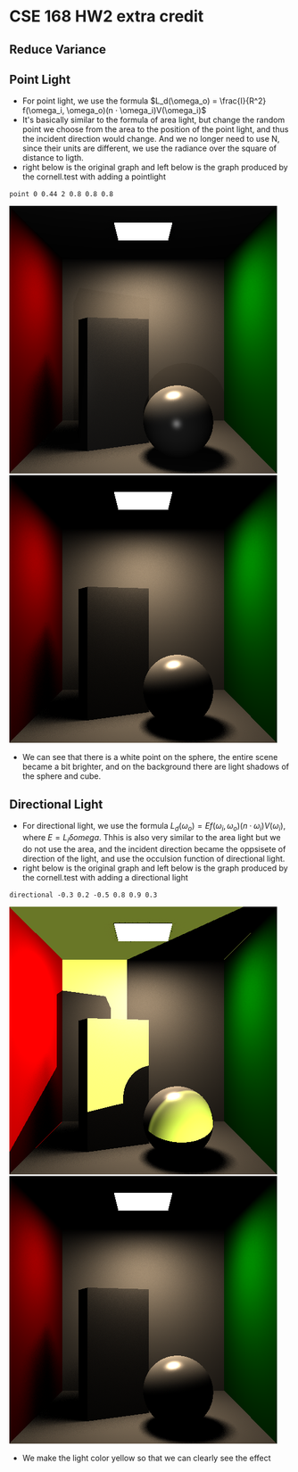 # CSE 168 HW2 extra credit

## Reduce Variance





## Point Light
- For point light, we use the formula $L_d(\omega_o) = \frac{I}{R^2} f(\omega_i, \omega_o)(n · \omega_i)V(\omega_i)$
- It's basically similar to the formula of area light, but change the random point we choose from the area to the position of the point light, and thus the incident direction would change. And we no longer need to use N, since their units are different, we use the radiance over the square of distance to ligth.
- right below is the original graph and left below is the graph produced by the cornell.test with adding a pointlight
```
point 0 0.44 2 0.8 0.8 0.8
```
![Image](cornell_point.png)
![Image](cornell.png)

- We can see that there is a white point on the sphere, the entire scene became a bit brighter, and on the background there are light shadows of the sphere and cube.

## Directional Light
- For directional light, we use the formula $L_d(\omega_o) = E f(\omega_i, \omega_o)(n · \omega_i)V(\omega_i)$, where $E = L_i \delta omega$. Thhis is also very similar to the area light but we do not use the area, and the incident direction became the oppsisete of direction of the light, and use the occulsion function of directional light.
- right below is the original graph and left below is the graph produced by the cornell.test with adding a directional light
```
directional -0.3 0.2 -0.5 0.8 0.9 0.3
```
![Image](cornell_directional.png)
![Image](cornell.png)
- We make the light color yellow so that we can clearly see the effect
